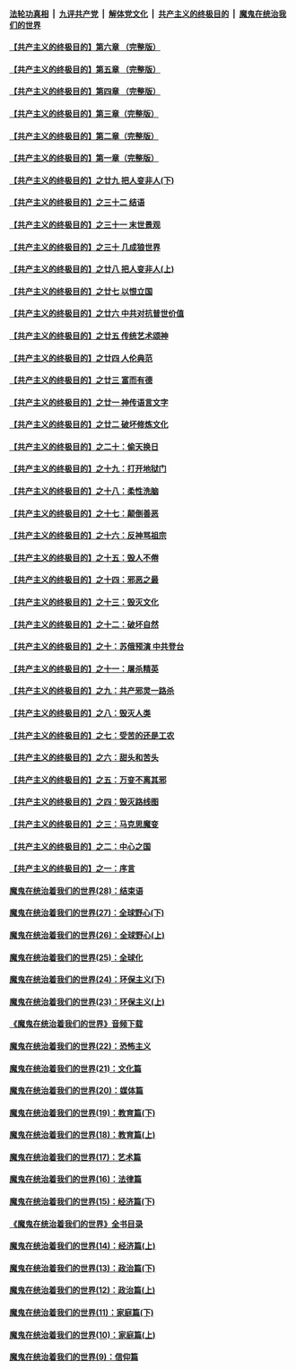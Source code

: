 

####  [法轮功真相](../../../../basic/blob/master/README.md?t=06300831) &nbsp;|&nbsp; [九评共产党](../../../../9ping.md/blob/master/README.md?t=06300831) &nbsp;|&nbsp; [解体党文化](../../../../jtdwh.md/blob/master/README.md?t=06300831)  &nbsp;|&nbsp; [共产主义的终极目的](../../../../gczydzjmd.md/blob/master/README.md?t=06300831) &nbsp;|&nbsp; [魔鬼在统治我们的世界](../../../../mgztzwmdsj.md/blob/master/README.md?t=06300831) 

#### [【共产主义的终极目的】第六章 （完整版）](../pages/nsc422/n11428913.md?t=06300831) 

#### [【共产主义的终极目的】第五章 （完整版）](../pages/nsc422/n11428912.md?t=06300831) 

#### [【共产主义的终极目的】第四章 （完整版）](../pages/nsc422/n11428907.md?t=06300831) 

#### [【共产主义的终极目的】第三章（完整版）](../pages/nsc422/n11428848.md?t=06300831) 

#### [【共产主义的终极目的】第二章（完整版）](../pages/nsc422/n11428831.md?t=06300831) 

#### [【共产主义的终极目的】第一章（完整版）](../pages/nsc422/n11417651.md?t=06300831) 

#### [【共产主义的终极目的】之廿九 把人变非人(下)](../pages/nsc422/n11344140.md?t=06300831) 

#### [【共产主义的终极目的】之三十二 结语](../pages/nsc422/n11360535.md?t=06300831) 

#### [【共产主义的终极目的】之三十一 末世景观](../pages/nsc422/n11351129.md?t=06300831) 

#### [【共产主义的终极目的】之三十 几成狼世界](../pages/nsc422/n11348280.md?t=06300831) 

#### [【共产主义的终极目的】之廿八 把人变非人(上)](../pages/nsc422/n11340492.md?t=06300831) 

#### [【共产主义的终极目的】之廿七 以恨立国](../pages/nsc422/n11336944.md?t=06300831) 

#### [【共产主义的终极目的】之廿六 中共对抗普世价值](../pages/nsc422/n11324785.md?t=06300831) 

#### [【共产主义的终极目的】之廿五 传统艺术颂神](../pages/nsc422/n11296396.md?t=06300831) 

#### [【共产主义的终极目的】之廿四 人伦典范](../pages/nsc422/n11296397.md?t=06300831) 

#### [【共产主义的终极目的】之廿三 富而有德](../pages/nsc422/n11283598.md?t=06300831) 

#### [【共产主义的终极目的】之廿一 神传语言文字](../pages/nsc422/n11263265.md?t=06300831) 

#### [【共产主义的终极目的】之廿二 破坏修炼文化](../pages/nsc422/n11245728.md?t=06300831) 

#### [【共产主义的终极目的】之二十：偷天换日](../pages/nsc422/n11238846.md?t=06300831) 

#### [【共产主义的终极目的】之十九：打开地狱门](../pages/nsc422/n11206376.md?t=06300831) 

#### [【共产主义的终极目的】之十八：柔性洗脑](../pages/nsc422/n11199994.md?t=06300831) 

#### [【共产主义的终极目的】之十七：颠倒善恶](../pages/nsc422/n11179782.md?t=06300831) 

#### [【共产主义的终极目的】之十六：反神骂祖宗](../pages/nsc422/n11166798.md?t=06300831) 

#### [【共产主义的终极目的】之十五：毁人不倦](../pages/nsc422/n11166792.md?t=06300831) 

#### [【共产主义的终极目的】之十四：邪恶之最](../pages/nsc422/n11150249.md?t=06300831) 

#### [【共产主义的终极目的】之十三：毁灭文化](../pages/nsc422/n11135227.md?t=06300831) 

#### [【共产主义的终极目的】之十二：破坏自然](../pages/nsc422/n11135214.md?t=06300831) 

#### [【共产主义的终极目的】之十：苏俄预演 中共登台](../pages/nsc422/n11118424.md?t=06300831) 

#### [【共产主义的终极目的】之十一：屠杀精英](../pages/nsc422/n11118442.md?t=06300831) 

#### [【共产主义的终极目的】之九：共产邪灵一路杀](../pages/nsc422/n11114139.md?t=06300831) 

#### [【共产主义的终极目的】之八：毁灭人类](../pages/nsc422/n11108503.md?t=06300831) 

#### [【共产主义的终极目的】之七：受苦的还是工农](../pages/nsc422/n11101809.md?t=06300831) 

#### [【共产主义的终极目的】之六：甜头和苦头](../pages/nsc422/n11096971.md?t=06300831) 

#### [【共产主义的终极目的】之五：万变不离其邪](../pages/nsc422/n11091285.md?t=06300831) 

#### [【共产主义的终极目的】之四：毁灭路线图](../pages/nsc422/n11086284.md?t=06300831) 

#### [【共产主义的终极目的】之三：马克思魔变](../pages/nsc422/n11061941.md?t=06300831) 

#### [【共产主义的终极目的】之二：中心之国](../pages/nsc422/n11047728.md?t=06300831) 

#### [【共产主义的终极目的】之一：序言](../pages/nsc422/n11086077.md?t=06300831) 

#### [魔鬼在统治着我们的世界(28)：结束语](../pages/nsc422/n10936246.md?t=06300831) 

#### [魔鬼在统治着我们的世界(27)：全球野心(下)](../pages/nsc422/n10928319.md?t=06300831) 

#### [魔鬼在统治着我们的世界(26)：全球野心(上)](../pages/nsc422/n10900318.md?t=06300831) 

#### [魔鬼在统治着我们的世界(25)：全球化](../pages/nsc422/n10788205.md?t=06300831) 

#### [魔鬼在统治着我们的世界(24)：环保主义(下)](../pages/nsc422/n10695307.md?t=06300831) 

#### [魔鬼在统治着我们的世界(23)：环保主义(上)](../pages/nsc422/n10688613.md?t=06300831) 

#### [《魔鬼在统治着我们的世界》音频下载](../pages/nsc422/n10635553.md?t=06300831) 

#### [魔鬼在统治着我们的世界(22)：恐怖主义](../pages/nsc422/n10614727.md?t=06300831) 

#### [魔鬼在统治着我们的世界(21)：文化篇](../pages/nsc422/n10597706.md?t=06300831) 

#### [魔鬼在统治着我们的世界(20)：媒体篇](../pages/nsc422/n10586579.md?t=06300831) 

#### [魔鬼在统治着我们的世界(19)：教育篇(下)](../pages/nsc422/n10564808.md?t=06300831) 

#### [魔鬼在统治着我们的世界(18)：教育篇(上)](../pages/nsc422/n10526970.md?t=06300831) 

#### [魔鬼在统治着我们的世界(17)：艺术篇](../pages/nsc422/n10499093.md?t=06300831) 

#### [魔鬼在统治着我们的世界(16)：法律篇](../pages/nsc422/n10485969.md?t=06300831) 

#### [魔鬼在统治着我们的世界(15)：经济篇(下)](../pages/nsc422/n10469975.md?t=06300831) 

#### [《魔鬼在统治着我们的世界》全书目录](../pages/nsc422/n10464261.md?t=06300831) 

#### [魔鬼在统治着我们的世界(14)：经济篇(上)](../pages/nsc422/n10457370.md?t=06300831) 

#### [魔鬼在统治着我们的世界(13)：政治篇(下)](../pages/nsc422/n10448270.md?t=06300831) 

#### [魔鬼在统治着我们的世界(12)：政治篇(上)](../pages/nsc422/n10444576.md?t=06300831) 

#### [魔鬼在统治着我们的世界(11)：家庭篇(下)](../pages/nsc422/n10440961.md?t=06300831) 

#### [魔鬼在统治着我们的世界(10)：家庭篇(上)](../pages/nsc422/n10435448.md?t=06300831) 

#### [魔鬼在统治着我们的世界(9)：信仰篇](../pages/nsc422/n10432159.md?t=06300831) 

